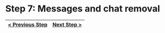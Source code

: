 # Step 7: Messages and chat removal

[//]: # (head-end)




[//]: # (foot-start)

[{]: <helper> (navStep)

| [< Previous Step](step6.md) | [Next Step >](step8.md) |
|:--------------------------------|--------------------------------:|

[}]: #
